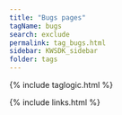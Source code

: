 ```yaml
---
title: "Bugs pages"
tagName: bugs
search: exclude
permalink: tag_bugs.html
sidebar: KWSDK_sidebar
folder: tags
---
```

{% include taglogic.html %} 

{% include links.html %} 
